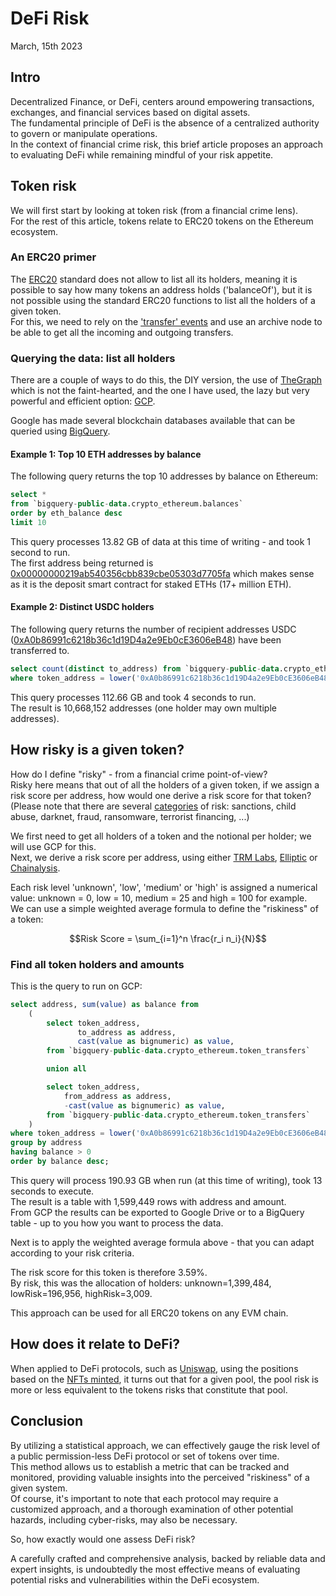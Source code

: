 # DeFi Risk

March, 15th 2023

## Intro

Decentralized Finance, or DeFi, centers around empowering transactions, exchanges, and financial services based on digital assets.  
The fundamental principle of DeFi is the absence of a centralized authority to govern or manipulate operations.  
In the context of financial crime risk, this brief article proposes an approach to evaluating DeFi while remaining mindful of your risk appetite.

## Token risk

We will first start by looking at token risk (from a financial crime lens).  
For the rest of this article, tokens relate to ERC20 tokens on the Ethereum ecosystem.

### An ERC20 primer
The [ERC20](https://ethereum.org/en/developers/docs/standards/tokens/erc-20/) standard does not allow to list
all its holders, meaning it is possible to say how many tokens an address holds ('balanceOf'), but it is not possible
using the standard ERC20 functions to list all the holders of a given token.  
For this, we need to rely on the ['transfer' events](https://docs.openzeppelin.com/contracts/2.x/api/token/erc20#IERC20-Transfer-address-address-uint256-) 
and use an archive node to be able to get all the incoming and outgoing transfers.  

### Querying the data: list all holders
There are a couple of ways to do this, the DIY version, the use of [TheGraph](https://thegraph.com/) which
is not the faint-hearted, and the one I have used, the lazy but very powerful and efficient option: [GCP](https://cloud.google.com/).  

Google has made several blockchain databases available that can be queried using [BigQuery](https://cloud.google.com/bigquery).  

#### Example 1: Top 10 ETH addresses by balance
The following query returns the top 10 addresses by balance on Ethereum:

```sql
select *
from `bigquery-public-data.crypto_ethereum.balances`
order by eth_balance desc
limit 10
```

This query processes 13.82 GB of data at this time of writing - and took 1 second to run.  
The first address being returned is [0x00000000219ab540356cbb839cbe05303d7705fa](https://etherscan.io/address/0x00000000219ab540356cbb839cbe05303d7705fa) which makes sense as it is
the deposit smart contract for staked ETHs (17+ million ETH).

#### Example 2: Distinct USDC holders
The following query returns the number of recipient addresses USDC ([0xA0b86991c6218b36c1d19D4a2e9Eb0cE3606eB48](https://etherscan.io/address/0xA0b86991c6218b36c1d19D4a2e9Eb0cE3606eB48)) have been 
transferred to.

```sql
select count(distinct to_address) from `bigquery-public-data.crypto_ethereum.token_transfers`
where token_address = lower('0xA0b86991c6218b36c1d19D4a2e9Eb0cE3606eB48'); 
```

This query processes 112.66 GB and took 4 seconds to run.  
The result is 10,668,152 addresses (one holder may own multiple addresses).

## How risky is a given token?

How do I define "risky" - from a financial crime point-of-view?  
Risky here means that out of all the holders of a given token, if we assign a risk score per address, 
how would one derive a risk score for that token?  
(Please note that there are several [categories](https://academy.chainalysis.com/risky-typologies) of risk: sanctions, child abuse, darknet, fraud, ransomware, terrorist financing, ...)  

We first need to get all holders of a token and the notional per holder; we will use GCP for this.  
Next, we derive a risk score per address, using either [TRM Labs](https://www.trmlabs.com/), [Elliptic](https://www.elliptic.co/)
or [Chainalysis](https://www.chainalysis.com/).

Each risk level 'unknown', 'low', 'medium' or 'high' is assigned a numerical value:  unknown = 0, low = 10, medium = 25 and high = 100 
for example.  
We can use a simple weighted average formula to define the "riskiness" of a token: 

$$Risk Score = \sum_{i=1}^n \frac{r_i n_i}{N}$$

### Find all token holders and amounts

This is the query to run on GCP:

```sql
select address, sum(value) as balance from
    (
        select token_address,
               to_address as address,
               cast(value as bignumeric) as value,
        from `bigquery-public-data.crypto_ethereum.token_transfers`

        union all

        select token_address,
            from_address as address,
            -cast(value as bignumeric) as value,
        from `bigquery-public-data.crypto_ethereum.token_transfers`
    )
where token_address = lower('0xA0b86991c6218b36c1d19D4a2e9Eb0cE3606eB48')
group by address
having balance > 0
order by balance desc;
```

This query will process 190.93 GB when run (at this time of writing), took 13 seconds to execute.  
The result is a table with 1,599,449 rows with address and amount.  
From GCP the results can be exported to Google Drive or to a BigQuery table - up to you how you want to process the data.  

Next is to apply the weighted average formula above - that you can adapt according to your risk criteria.

The risk score for this token is therefore 3.59%.  
By risk, this was the allocation of holders: unknown=1,399,484, lowRisk=196,956, highRisk=3,009.

This approach can be used for all ERC20 tokens on any EVM chain.

## How does it relate to DeFi?

When applied to DeFi protocols, such as [Uniswap](https://uniswap.org/), 
using the positions based on the [NFTs minted](https://opensea.io/collection/uniswap-v3-positions), 
it turns out that for a given pool, the pool risk is more or less equivalent to the tokens risks that constitute that pool.

## Conclusion
By utilizing a statistical approach, we can effectively gauge the risk level of a public permission-less DeFi protocol 
or set of tokens over time.  
This method allows us to establish a metric that can be tracked and monitored, providing valuable insights into the 
perceived "riskiness" of a given system.  
Of course, it's important to note that each protocol may require a customized approach, and a thorough examination of other potential hazards, 
including cyber-risks, may also be necessary.  

So, how exactly would one assess DeFi risk?  

A carefully crafted and comprehensive analysis, backed by reliable data and expert insights, is undoubtedly the most effective means 
of evaluating potential risks and vulnerabilities within the DeFi ecosystem.
